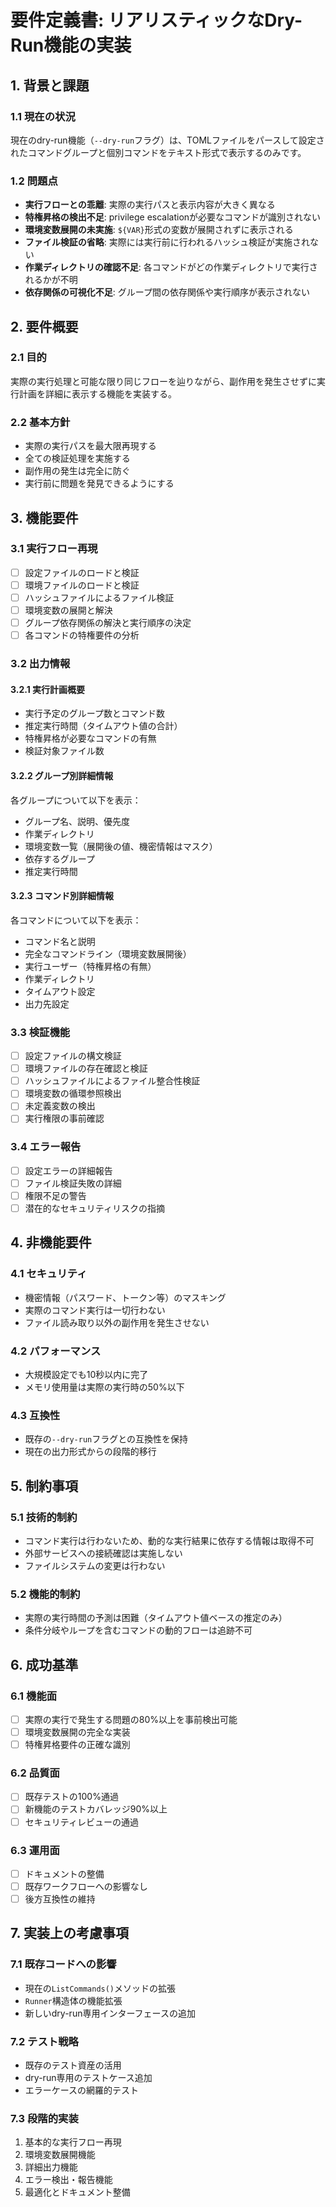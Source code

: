 # 要件定義書: リアリスティックなDry-Run機能の実装

## 1. 背景と課題

### 1.1 現在の状況
現在のdry-run機能（`--dry-run`フラグ）は、TOMLファイルをパースして設定されたコマンドグループと個別コマンドをテキスト形式で表示するのみです。

### 1.2 問題点
- **実行フローとの乖離**: 実際の実行パスと表示内容が大きく異なる
- **特権昇格の検出不足**: privilege escalationが必要なコマンドが識別されない
- **環境変数展開の未実施**: `${VAR}`形式の変数が展開されずに表示される
- **ファイル検証の省略**: 実際には実行前に行われるハッシュ検証が実施されない
- **作業ディレクトリの確認不足**: 各コマンドがどの作業ディレクトリで実行されるかが不明
- **依存関係の可視化不足**: グループ間の依存関係や実行順序が表示されない

## 2. 要件概要

### 2.1 目的
実際の実行処理と可能な限り同じフローを辿りながら、副作用を発生させずに実行計画を詳細に表示する機能を実装する。

### 2.2 基本方針
- 実際の実行パスを最大限再現する
- 全ての検証処理を実施する
- 副作用の発生は完全に防ぐ
- 実行前に問題を発見できるようにする

## 3. 機能要件

### 3.1 実行フロー再現
- [ ] 設定ファイルのロードと検証
- [ ] 環境ファイルのロードと検証
- [ ] ハッシュファイルによるファイル検証
- [ ] 環境変数の展開と解決
- [ ] グループ依存関係の解決と実行順序の決定
- [ ] 各コマンドの特権要件の分析

### 3.2 出力情報
#### 3.2.1 実行計画概要
- 実行予定のグループ数とコマンド数
- 推定実行時間（タイムアウト値の合計）
- 特権昇格が必要なコマンドの有無
- 検証対象ファイル数

#### 3.2.2 グループ別詳細情報
各グループについて以下を表示：
- グループ名、説明、優先度
- 作業ディレクトリ
- 環境変数一覧（展開後の値、機密情報はマスク）
- 依存するグループ
- 推定実行時間

#### 3.2.3 コマンド別詳細情報
各コマンドについて以下を表示：
- コマンド名と説明
- 完全なコマンドライン（環境変数展開後）
- 実行ユーザー（特権昇格の有無）
- 作業ディレクトリ
- タイムアウト設定
- 出力先設定

### 3.3 検証機能
- [ ] 設定ファイルの構文検証
- [ ] 環境ファイルの存在確認と検証
- [ ] ハッシュファイルによるファイル整合性検証
- [ ] 環境変数の循環参照検出
- [ ] 未定義変数の検出
- [ ] 実行権限の事前確認

### 3.4 エラー報告
- [ ] 設定エラーの詳細報告
- [ ] ファイル検証失敗の詳細
- [ ] 権限不足の警告
- [ ] 潜在的なセキュリティリスクの指摘

## 4. 非機能要件

### 4.1 セキュリティ
- 機密情報（パスワード、トークン等）のマスキング
- 実際のコマンド実行は一切行わない
- ファイル読み取り以外の副作用を発生させない

### 4.2 パフォーマンス
- 大規模設定でも10秒以内に完了
- メモリ使用量は実際の実行時の50%以下

### 4.3 互換性
- 既存の`--dry-run`フラグとの互換性を保持
- 現在の出力形式からの段階的移行

## 5. 制約事項

### 5.1 技術的制約
- コマンド実行は行わないため、動的な実行結果に依存する情報は取得不可
- 外部サービスへの接続確認は実施しない
- ファイルシステムの変更は行わない

### 5.2 機能的制約
- 実際の実行時間の予測は困難（タイムアウト値ベースの推定のみ）
- 条件分岐やループを含むコマンドの動的フローは追跡不可

## 6. 成功基準

### 6.1 機能面
- [ ] 実際の実行で発生する問題の80%以上を事前検出可能
- [ ] 環境変数展開の完全な実装
- [ ] 特権昇格要件の正確な識別

### 6.2 品質面
- [ ] 既存テストの100%通過
- [ ] 新機能のテストカバレッジ90%以上
- [ ] セキュリティレビューの通過

### 6.3 運用面
- [ ] ドキュメントの整備
- [ ] 既存ワークフローへの影響なし
- [ ] 後方互換性の維持

## 7. 実装上の考慮事項

### 7.1 既存コードへの影響
- 現在の`ListCommands()`メソッドの拡張
- `Runner`構造体の機能拡張
- 新しいdry-run専用インターフェースの追加

### 7.2 テスト戦略
- 既存のテスト資産の活用
- dry-run専用のテストケース追加
- エラーケースの網羅的テスト

### 7.3 段階的実装
1. 基本的な実行フロー再現
2. 環境変数展開機能
3. 詳細出力機能
4. エラー検出・報告機能
5. 最適化とドキュメント整備
